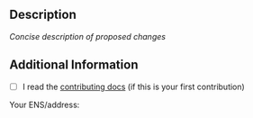 ## Description

_Concise description of proposed changes_

## Additional Information

- [ ] I read the [contributing docs](/wagmi-dev/awesome-wagmi/blob/main/.github/CONTRIBUTING.md) (if this is your first contribution)

Your ENS/address:
